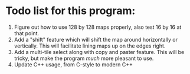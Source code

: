 # Todo list for this program:

1. Figure out how to use 128 by 128 maps properly, also test 16 by 16 at that point.
2. Add a "shift" feature which will shift the map around horizontally or
   vertically.  This will facilitate lining maps up on the edges right.
3. Add a multi-tile select along with copy and paster feature.  This will be
   tricky, but make the program *much* more pleasant to use.
4. Update C++ usage, from C-style to modern C++
